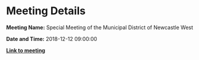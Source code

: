# Meeting Details

**Meeting Name:** Special Meeting of the Municipal District of Newcastle West

**Date and Time:** 2018-12-12 09:00:00

**<a href="https://www.limerick.ie/council/whats-on/special-meeting-municipal-district-newcastle-west-5" target="_blank">Link to meeting</a>**
